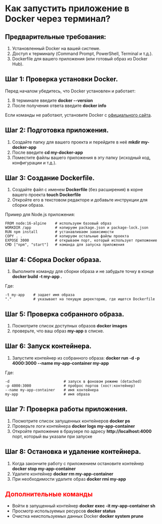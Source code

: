 # Как запустить приложение в Docker через терминал?

<h2 style="color: black;">Предварительные требования:</h2>

1. Установленный Docker на вашей системе.
2. Доступ к терминалу (Command Prompt, PowerShell, Terminal и т.д.).
3. Dockerfile для вашего приложения (или готовый образ из Docker Hub).


<h2 style="color: black;">Шаг 1: Проверка установки Docker.</h2>

Перед началом убедитесь, что Docker установлен и работает:

1. В терминале введите **docker --version**
2. После получения ответа введите **docker info**

Если команды не работают, установите Docker с [официального сайта](https://www.docker.com/get-started/). 


<h2 style="color: black;">Шаг 2: Подготовка приложения.</h2>

1. Создайте папку для вашего проекта и перейдите в неё **mkdir my-docker-app**
2. После введите **cd my-docker-app**
3. Поместите файлы вашего приложения в эту папку (исходный код, конфигурации и т.д.).


<h2 style="color: black;">Шаг 3: Создание Dockerfile.</h2>

1. Создайте файл с именем **Dockerfile** (без расширения) в корне вашего проекта **touch Dockerfile**
2. Откройте его в текстовом редакторе и добавьте инструкции для сборки образа.

Пример для Node.js приложения:  

```
FROM node:16-alpine    # используем базовый образ  
WORKDIR /app           # копируем package.json и package-lock.json  
RUN npm install        # устанавливаем зависимости  
COPY . .               # копируем остальные файлы проекта  
EXPOSE 3000            # открываем порт, который использует приложение  
CMD ["npm", "start"]   # команда для запуска приложения  
```

<h2 style="color: black;">Шаг 4: Сборка Docker образа.</h2>

1. Выполните команду для сборки образа и не забудьте точку в конце **docker build -t my-app .**

Где:  

```
-t my-app    # задает имя образа  
"."          # указывает на текущую директорию, где ищется Dockerfile  
```

<h2 style="color: black;">Шаг 5: Проверка собранного образа.</h2>

1. Посмотрите список доступных образов **docker images**
2. проверьте, что ваш образ **my-app** в списке.


<h2 style="color: black;">Шаг 6: Запуск контейнера.</h2>


1. Запустите контейнер из собранного образа: **docker run -d -p 4000:3000 --name my-app-container my-app**

Где:   

```
-d                         # запуск в фоновом режиме (detached)  
-p 4000:3000               # проброс портов (хост:контейнер)  
--name my-app-container    # имя контейнера  
my-app                     # имя образа  
```

<h2 style="color: black;">Шаг 7: Проверка работы приложения.</h2>

1. Посмотрите список запущенных контейнеров **docker ps**
2. Проверьте логи контейнера **docker logs my-app-container**
3. Откройте приложение в браузере по адресу **http://localhost:4000** порт, который вы указали при запуске


<h2 style="color: black;">Шаг 8: Остановка и удаление контейнера.</h2>

1. Когда закончите работу с приложением остановите контейнер **docker stop my-app-container**
2. Удалите контейнер **docker rm my-app-container**
3. При необходимости удалите образ **docker rmi my-app**


<h2 style="color: red;">Дополнительные команды</h2>

- Войти в запущенный контейнер **docker exec -it my-app-container sh**
- Просмотр используемых ресурсов **docker status**
- Очистка неиспользуемых данных Docker **docker system prune**
